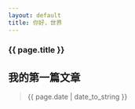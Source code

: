 ```yaml
---
layout: default
title: 你好，世界
---
```

### {{ page.title }}
## 我的第一篇文章
> {{ page.date | date_to_string }}